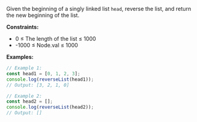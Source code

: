 Given the beginning of a singly linked list `head`, reverse the list, and return the new beginning of the list.

**Constraints:**
- 0 ≤ The length of the list ≤ 1000
- -1000 ≤ Node.val ≤ 1000

**Examples:**

```typescript
// Example 1:
const head1 = [0, 1, 2, 3];
console.log(reverseList(head1));
// Output: [3, 2, 1, 0]

// Example 2:
const head2 = [];
console.log(reverseList(head2));
// Output: []
```
